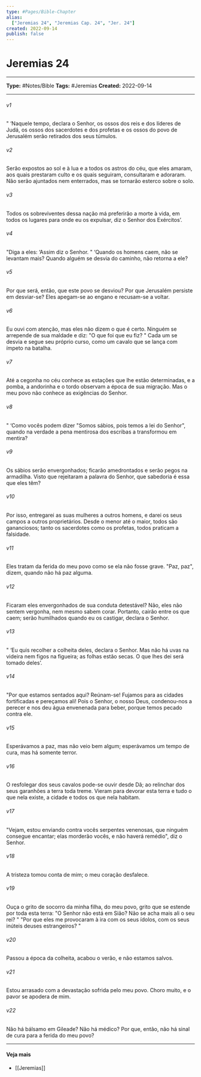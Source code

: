 ```yaml
---
type: #Pages/Bible-Chapter
alias:
  ["Jeremias 24", "Jeremias Cap. 24", "Jer. 24"]
created: 2022-09-14
publish: false
---
```


# Jeremias 24

---

**Type:** #Notes/Bible
**Tags:** #Jeremias
**Created:** 2022-09-14

---

###### v1
" ‘Naquele tempo, declara o Senhor, os ossos dos reis e dos líderes de Judá, os ossos dos sacerdotes e dos profetas e os ossos do povo de Jerusalém serão retirados dos seus túmulos.
###### v2
Serão expostos ao sol e à lua e a todos os astros do céu, que eles amaram, aos quais prestaram culto e os quais seguiram, consultaram e adoraram. Não serão ajuntados nem enterrados, mas se tornarão esterco sobre o solo.
###### v3
Todos os sobreviventes dessa nação má preferirão a morte à vida, em todos os lugares para onde eu os expulsar, diz o Senhor dos Exércitos’.
###### v4
"Diga a eles: ‘Assim diz o Senhor. " ‘Quando os homens caem, não se levantam mais? Quando alguém se desvia do caminho, não retorna a ele?
###### v5
Por que será, então, que este povo se desviou? Por que Jerusalém persiste em desviar-se? Eles apegam-se ao engano e recusam-se a voltar.
###### v6
Eu ouvi com atenção, mas eles não dizem o que é certo. Ninguém se arrepende de sua maldade e diz: "O que foi que eu fiz? " Cada um se desvia e segue seu próprio curso, como um cavalo que se lança com ímpeto na batalha.
###### v7
Até a cegonha no céu conhece as estações que lhe estão determinadas, e a pomba, a andorinha e o tordo observam a época de sua migração. Mas o meu povo não conhece as exigências do Senhor.
###### v8
" ‘Como vocês podem dizer "Somos sábios, pois temos a lei do Senhor", quando na verdade a pena mentirosa dos escribas a transformou em mentira?
###### v9
Os sábios serão envergonhados; ficarão amedrontados e serão pegos na armadilha. Visto que rejeitaram a palavra do Senhor, que sabedoria é essa que eles têm?
###### v10
Por isso, entregarei as suas mulheres a outros homens, e darei os seus campos a outros proprietários. Desde o menor até o maior, todos são gananciosos; tanto os sacerdotes como os profetas, todos praticam a falsidade.
###### v11
Eles tratam da ferida do meu povo como se ela não fosse grave. "Paz, paz", dizem, quando não há paz alguma.
###### v12
Ficaram eles envergonhados de sua conduta detestável? Não, eles não sentem vergonha, nem mesmo sabem corar. Portanto, cairão entre os que caem; serão humilhados quando eu os castigar, declara o Senhor.
###### v13
" ‘Eu quis recolher a colheita deles, declara o Senhor. Mas não há uvas na videira nem figos na figueira; as folhas estão secas. O que lhes dei será tomado deles’.
###### v14
"Por que estamos sentados aqui? Reúnam-se! Fujamos para as cidades fortificadas e pereçamos ali! Pois o Senhor, o nosso Deus, condenou-nos a perecer e nos deu água envenenada para beber, porque temos pecado contra ele.
###### v15
Esperávamos a paz, mas não veio bem algum; esperávamos um tempo de cura, mas há somente terror.
###### v16
O resfolegar dos seus cavalos pode-se ouvir desde Dã; ao relinchar dos seus garanhões a terra toda treme. Vieram para devorar esta terra e tudo o que nela existe, a cidade e todos os que nela habitam.
###### v17
"Vejam, estou enviando contra vocês serpentes venenosas, que ninguém consegue encantar; elas morderão vocês, e não haverá remédio", diz o Senhor.
###### v18
A tristeza tomou conta de mim; o meu coração desfalece.
###### v19
Ouça o grito de socorro da minha filha, do meu povo, grito que se estende por toda esta terra: "O Senhor não está em Sião? Não se acha mais ali o seu rei? " "Por que eles me provocaram à ira com os seus ídolos, com os seus inúteis deuses estrangeiros? "
###### v20
Passou a época da colheita, acabou o verão, e não estamos salvos.
###### v21
Estou arrasado com a devastação sofrida pelo meu povo. Choro muito, e o pavor se apodera de mim.
###### v22
Não há bálsamo em Gileade? Não há médico? Por que, então, não há sinal de cura para a ferida do meu povo?


---

#### Veja mais

- [[Jeremias]]
